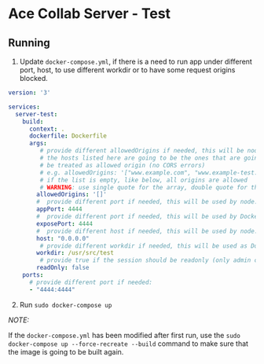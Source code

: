 # Ace Collab Server - Test

## Running

1. Update `docker-compose.yml`, if there is a need to run app under different port, host, to use different workdir or to have some request origins blocked.

```yaml
version: '3'

services:
  server-test:
    build:
      context: .
      dockerfile: Dockerfile
      args:
         # provide different allowedOrigins if needed, this will be node.js app
         # the hosts listed here are going to be the ones that are going to
         # be treated as allowed origin (no CORS errors)
         # e.g. allowedOrigins: '["www.example.com", "www.example-test.com"]'
         # if the list is empty, like below, all origins are allowed
         # WARNING: use single quote for the array, double quote for the elements
        allowedOrigins: '[]'
        #  provide different port if needed, this will be used by node.js app:
        appPort: 4444
        #  provide different port if needed, this will be used by Dockerfile EXPOSE:
        exposePort: 4444
        #  provide different host if needed, this will be used by node.js app:
        host: "0.0.0.0"
         # provide different workdir if needed, this will be used as Dockerfile WORKDIR:
        workdir: /usr/src/test
         # provide true if the session should be readonly (only admin can modify code, others can view)
        readOnly: false
    ports:
      # provide different port if needed:
      - "4444:4444"
```

2. Run `sudo docker-compose up`

*NOTE:*

If the `docker-compose.yml` has been modified after first run, use the `sudo docker-compose up --force-recreate --build` command to make sure that the image is going to be built again.
